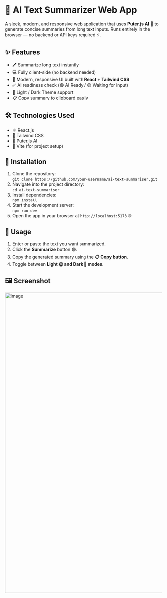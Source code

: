 # 📝 AI Text Summarizer Web App

A sleek, modern, and responsive web application that uses **Puter.js AI** 🤖 to generate concise summaries from long text inputs. Runs entirely in the browser — no backend or API keys required ⚡.

## ✨ Features
- 🖊️ Summarize long text instantly
- 💻 Fully client-side (no backend needed)
- 🎨 Modern, responsive UI built with **React + Tailwind CSS**
- ✅ AI readiness check (🟢 AI Ready / 🟡 Waiting for input)
- 🌙 Light / Dark Theme support
- 📋 Copy summary to clipboard easily

## 🛠️ Technologies Used
- ⚛️ React.js
- 🎨 Tailwind CSS
- 🤖 Puter.js AI
- 🚀 Vite (for project setup)


## 💾 Installation
1. Clone the repository:  
   `git clone https://github.com/your-username/ai-text-summariser.git`
2. Navigate into the project directory:  
   `cd ai-text-summariser`
3. Install dependencies:  
   `npm install`
4. Start the development server:  
   `npm run dev`
5. Open the app in your browser at `http://localhost:5173` 🌐

## 🚀 Usage
1. Enter or paste the text you want summarized.
2. Click the **Summarize** button 🟢.
3. Copy the generated summary using the **📋 Copy button**.
4. Toggle between **Light 🌞 and Dark 🌙 modes**.

## 🖼️ Screenshot

<img width="1919" height="966" alt="image" src="https://github.com/user-attachments/assets/87dcb3f1-7f9c-47c7-9f5b-949bbc914285" />

